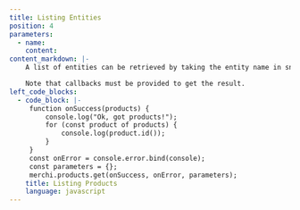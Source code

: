 ```yaml
---
title: Listing Entities
position: 4
parameters:
  - name:
    content:
content_markdown: |-
    A list of entities can be retrieved by taking the entity name in snakeCase and calling the `get` function on it.

    Note that callbacks must be provided to get the result.
left_code_blocks:
  - code_block: |-
     function onSuccess(products) {
         console.log("Ok, got products!");
         for (const product of products) {
             console.log(product.id());
         }
     }
     const onError = console.error.bind(console);
     const parameters = {};
     merchi.products.get(onSuccess, onError, parameters); 
    title: Listing Products
    language: javascript
---
```

